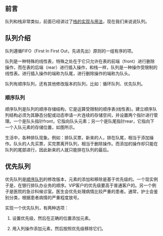 ## 前言
队列和栈非常类似，前面已经讲过了[栈的实现与用法](https://www.cnblogs.com/weiqinl/p/9173602.html)，现在我们来说说队列。

## 队列介绍

队列遵循FIFO（First In First Out，先进先出）原则的一组有序的项。

队列是一种特殊的线性表，特殊之处在于它只允许在表的前端（front）进行删除操作，而在表的后端（rear）进行插入操作，和栈一样，队列是一种操作受限制的线性表。进行插入操作的端称为队尾，进行删除操作的端称为队头。

队列有顺序队列，还有其他修改版本的队列，比如：循环队列、优先队列。

### 顺序队列

顺序队列是队列的顺序存储结构，它是运算受限制的顺序表(线性表)。建立顺序队列结构必须为其静态分配或动态申请一片连续的存储空间，并设置两个指针进行管理。一个是队头指针front，它指向队头元素；另一个是队尾指针rear，它指向下一个入队元素的存储位置，如图所示。


生活中，各种排队现象。例如：排队买票，新来的人，排在队尾，相当于添加操作。队头的人先买票，买完票离开队列，相当于删除操作。而添加的操作却只能在队列的尾部进行，因此新来的人就只能排在队列的最后。


## 优先队列

优先队列是[顺序队列](https://www.cnblogs.com/weiqinl/p/9227952.html)的修改版本，元素的添加和移除是基于优先级的。一个现实例子是，在银行排队办业务的顺序。VIP客户的优先级要高于普通客户的。另一个例子是医院的急诊科候诊室。医生会优先处理病情比较严重的患者。通常，护士会鉴别分类，根据患者病情的严重程度放号。


实现一个优先队列，有两种选项：

1. 设置优先级，然后在正确的位置添加元素。

2. 用入列操作添加元素，然后按照优先级移除它们。



